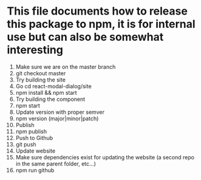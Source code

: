 # This file documents how to release this package to npm, it is for internal use but can also be somewhat interesting

1. Make sure we are on the master branch
  1. git checkout master
1. Try building the site
  1. Go cd react-modal-dialog/site
  1. npm install && npm start
1. Try building the component
  1. npm start
1. Update version with proper semver
  1. npm version (major|minor|patch)
1. Publish
  1. npm publish
1. Push to Github
  1. git push
1. Update website
  1. Make sure dependencies exist for updating the website (a second repo in the same parent folder, etc...)
  1. npm run github
